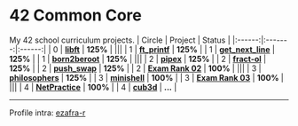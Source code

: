 # 42 Common Core
My 42 school curriculum projects.
| Circle | Project | Status |
|:------:|:-------:|:------:|
| 0 | [**libft**](./libft) | **125%** |
|||
| 1 | [**ft_printf**](./ft_printf) | **125%** |
| 1 | [**get_next_line**](./get_next_line) | **125%** |
| 1 | [**born2beroot**](./Born2beroot) | **125%**  |
|||
| 2 | [**pipex**](./pipex) | **125%** |
| 2 | [**fract-ol**](./fract-ol) | **125%** |
| 2 | [**push_swap**](./push_swap) | **125%** |
| 2 | [**Exam Rank 02**](./exam_rank_02) | **100%** |
|||
| 3 | [**philosophers**](./philosophers) | **125%** |
| 3 | [**minishell**](https://github.com/zafraedu/minishell) | **100%** |
| 3 | [**Exam Rank 03**](./exam_rank_03) | **100%** |
|||
| 4 | [**NetPractice**](./NetPractice) | **100%** |
| 4 | [**cub3d**](https://github.com/zafraedu/cub3d) | **...** |

---
Profile intra: [ezafra-r](https://profile.intra.42.fr/users/ezafra-r)
